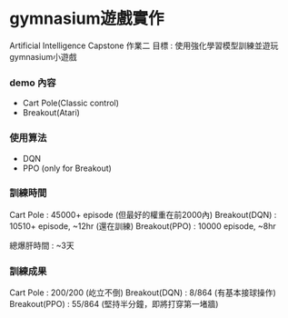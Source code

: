 # gymnasium遊戲實作

Artificial Intelligence Capstone 作業二
目標 : 使用強化學習模型訓練並遊玩gymnasium小遊戲

### demo 內容

- Cart Pole(Classic control)
- Breakout(Atari)

### 使用算法

- DQN
- PPO (only for Breakout)

### 訓練時間

Cart Pole : 45000+ episode (但最好的權重在前2000內)
Breakout(DQN) : 10510+ episode, ~12hr (還在訓練)
Breakout(PPO) : 10000 episode, ~8hr

總爆肝時間 : ~3天

### 訓練成果

Cart Pole : 200/200 (屹立不倒)
Breakout(DQN) : 8/864 (有基本接球操作)
Breakout(PPO) : 55/864 (堅持半分鐘，即將打穿第一堵牆)